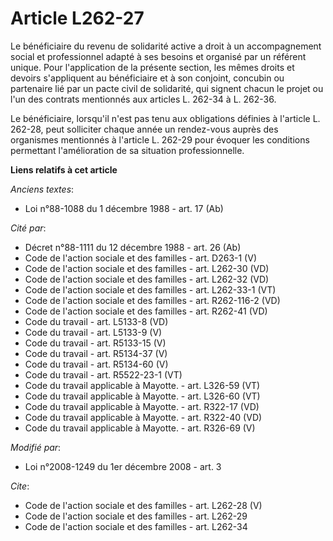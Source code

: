 # Article L262-27

Le bénéficiaire du revenu de solidarité active a droit à un accompagnement social et professionnel adapté à ses besoins et
organisé par un référent unique. Pour l'application de la présente section, les mêmes droits et devoirs s'appliquent au
bénéficiaire et à son conjoint, concubin ou partenaire lié par un pacte civil de solidarité, qui signent chacun le projet ou
l'un des contrats mentionnés aux articles L. 262-34 à L. 262-36. 

Le bénéficiaire, lorsqu'il n'est pas tenu aux obligations définies à l'article L. 262-28, peut solliciter chaque année un
rendez-vous auprès des organismes mentionnés à l'article L. 262-29 pour évoquer les conditions permettant l'amélioration de
sa situation professionnelle.

**Liens relatifs à cet article**

_Anciens textes_:

  - Loi n°88-1088 du 1 décembre 1988 - art. 17 (Ab)

_Cité par_:

  - Décret n°88-1111 du 12 décembre 1988 - art. 26 (Ab)
  - Code de l'action sociale et des familles - art. D263-1 (V)
  - Code de l'action sociale et des familles - art. L262-30 (VD)
  - Code de l'action sociale et des familles - art. L262-32 (VD)
  - Code de l'action sociale et des familles - art. L262-33-1 (VT)
  - Code de l'action sociale et des familles - art. R262-116-2 (VD)
  - Code de l'action sociale et des familles - art. R262-41 (VD)
  - Code du travail - art. L5133-8 (VD)
  - Code du travail - art. L5133-9 (V)
  - Code du travail - art. R5133-15 (V)
  - Code du travail - art. R5134-37 (V)
  - Code du travail - art. R5134-60 (V)
  - Code du travail - art. R5522-23-1 (VT)
  - Code du travail applicable à Mayotte. - art. L326-59 (VT)
  - Code du travail applicable à Mayotte. - art. L326-60 (VT)
  - Code du travail applicable à Mayotte. - art. R322-17 (VD)
  - Code du travail applicable à Mayotte. - art. R322-40 (VD)
  - Code du travail applicable à Mayotte. - art. R326-69 (V)

_Modifié par_:

  - Loi n°2008-1249 du 1er décembre 2008 - art. 3

_Cite_:

  - Code de l'action sociale et des familles - art. L262-28 (V)
  - Code de l'action sociale et des familles - art. L262-29
  - Code de l'action sociale et des familles - art. L262-34
